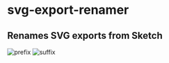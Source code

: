 # svg-export-renamer
## Renames SVG exports from Sketch

![prefix](https://user-images.githubusercontent.com/3017967/50995779-eb9bf680-14d4-11e9-8531-be9c8d3ea90e.png)
![suffix](https://user-images.githubusercontent.com/3017967/50995780-eb9bf680-14d4-11e9-9a3a-4f6a2a80cc5b.png)

